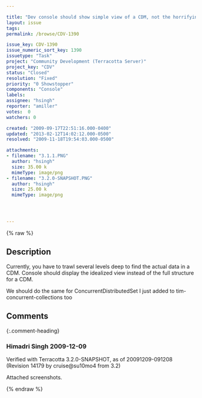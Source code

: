 ```yaml
---

title: "Dev console should show simple view of a CDM, not the horrifying internal N-way map structure"
layout: issue
tags: 
permalink: /browse/CDV-1390

issue_key: CDV-1390
issue_numeric_sort_key: 1390
issuetype: "Task"
project: "Community Development (Terracotta Server)"
project_key: "CDV"
status: "Closed"
resolution: "Fixed"
priority: "0 Showstopper"
components: "Console"
labels: 
assignee: "hsingh"
reporter: "amiller"
votes:  0
watchers: 0

created: "2009-09-17T22:51:16.000-0400"
updated: "2013-02-12T14:02:12.000-0500"
resolved: "2009-11-18T19:54:03.000-0500"

attachments:
- filename: "3.1.1.PNG"
  author: "hsingh"
  size: 35.00 k
  mimeType: image/png
- filename: "3.2.0-SNAPSHOT.PNG"
  author: "hsingh"
  size: 25.00 k
  mimeType: image/png




---
```


{% raw %}

## Description

<div markdown="1" class="description">

Currently, you have to trawl several levels deep to find the actual data in a CDM.  Console should display the idealized view instead of the full structure for a CDM.

We should do the same for ConcurrentDistributedSet I just added to tim-concurrent-collections too

</div>

## Comments


{:.comment-heading}
### **Himadri Singh** <span class="date">2009-12-09</span>

<div markdown="1" class="comment">

Verified with Terracotta 3.2.0-SNAPSHOT, as of 20091209-091208 (Revision 14179 by cruise@su10mo4 from 3.2)

Attached screenshots.

</div>



{% endraw %}

